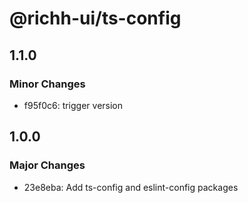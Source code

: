 # @richh-ui/ts-config

## 1.1.0

### Minor Changes

- f95f0c6: trigger version

## 1.0.0

### Major Changes

- 23e8eba: Add ts-config and eslint-config packages
